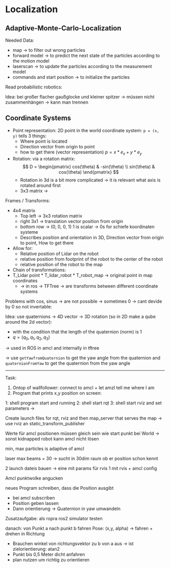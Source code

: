 # Localization

## Adaptive-Monte-Carlo-Localization

Needed Data:

- map -> to filter out wrong particles
- forward model -> to predict the next state of the particles according to the motion model
- laserscan -> to update the particles according to the measurement model
- commands and start position -> to initialize the particles

Read probabilistic robotics:

Idea: bei großer flacher gaußglocke und kleiner spitzer -> müssen nicht zusammenhängen -> kann man trennen

## Coordinate Systems

- Point representation: 2D point in the world coordinate system: `p = (x, y)` tells 3 things:
  - Where point is located
  - Direction vector from origin to point
  - how to get there (vector representation) $p = x * e_x + y * e_y$
- Rotation: via a rotation matrix:
  $$ D = \begin{pmatrix}
    cos(\theta) & -sin(\theta) \\
    sin(\theta) & cos(\theta)
  \end{pmatrix} $$
  - Rotation in 3d is a bit more complicated -> it is relevant what axis is rotated around first
  - 3x3 matrix ->

Frames / Transforms:

- 4x4 matrix
  - Top left -> 3x3 rotation matrix
  - right 3x1 -> translation vector position from origin
  - bottom row -> (0, 0, 0, 1) 1 is scalar -> 0s for schiefe koordinaten systeme
  - Describes position and orientation in 3D, Direction vector from origin to point, How to get there
- Allow for:
  - Relative position of Lidar on the robot
  - relative position from footprint of the robot to the center of the robot
  - relative position of the robot to the map
- Chain of transformations:
- T_Lidar point \* T_lidar_robot \* T_robot_map -> original point in map coordinates
  - &rarr; in ros -> TFTree -> are transforms between different coordinate systems

Problems with cos, sinus -> are not possible -> sometimes 0 -> cant devide by 0 so not invertable:

Idea: use quaternions -> 4D vector -> 3D rotation (so in 2D make a qube around the 2d vector):

- with the condition that the length of the quaternion (norm) is 1
- $q = (q_0, q_1, q_2, q_3)$

&rarr; used in ROS in amcl and internally in tftree

-> use ```getYawfromQuaternion``` to get the yaw angle from the quaternion and ```quaternionFromYaw``` to get the quaternion from the yaw angle

-------

Task:

1. Ontop of wallfollower: connect to amcl + let amzl tell me where I am
2. Program that prints x,y position on screen:

1: shell program start and running
2: shell start rqt
3: shell start rviz and set parameters ->

Create launch files for rqt, rviz and then map_server that serves the map -> use rviz an static_transform_publisher

Werte für amcl positionen müssen gleich sein wie start punkt bei World &rarr; sonst kidnapped robot kann amcl nicht lösen

min, max particles is adaptive of amcl

laser max beams = 30 -> sucht in 30dim raum ob er position schon kennt

2 launch dateis bauen -> eine mit params für rvis
1 mit rvis + amcl config

Amcl punktwolke angucken

neues Program schreiben, dass die Position ausgibt

- bei amcl subscriben
- Position geben lassen
- Dann orientierung -> Quaternion in yaw umwandeln

Zusatzaufgabe: als ropra ros2 simulator testen

danach: von Punkt a nach punkt b fahren Pose: (x,y, alpha) -> fahren + drehen in Richtung

- Brauchen winkel von richtungsvektor zu b von a aus &rarr; ist zielorientierung: atan2
- Punkt bis 0,5 Meter dicht anfahren
- plan nutzen um richtig zu orientieren
